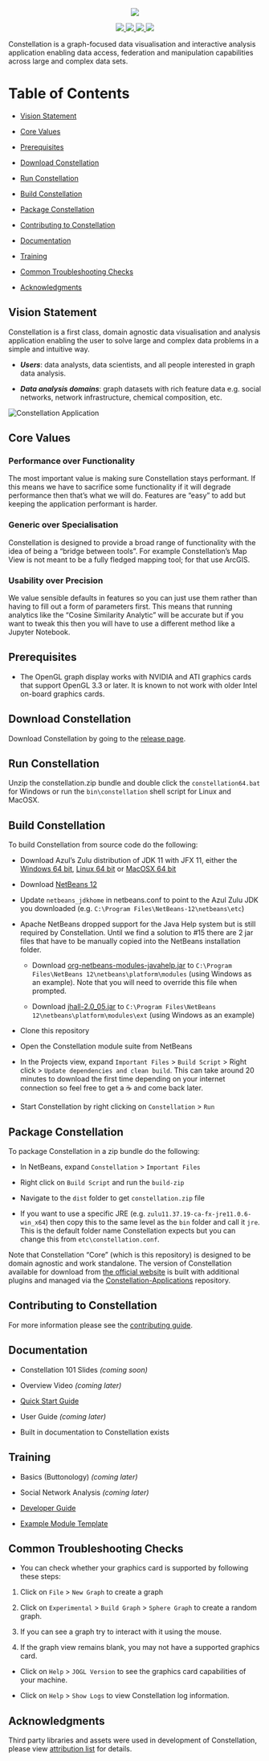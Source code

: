 <p align="center">
<img src="./docs/constellation-logo.png"/>
</p>
<p align="center">
<a href="https://travis-ci.com/constellation-app/constellation" alt="travis-ci">
<img src="https://travis-ci.com/constellation-app/constellation.svg?branch=master"/>
</a>
<!--  <a href="https://sonarcloud.io/dashboard?id=constellation-app_constellation" alt="Quality Gate Status">
    <img src="https://sonarcloud.io/api/project_badges/measure?project=constellation-app_constellation&metric=alert_status"/>
  </a>    -->
<a href="https://github.com/constellation-app/constellation/releases" alt="Release downloads">
<img src="https://img.shields.io/github/downloads/constellation-app/constellation/total.svg"/>
<a href="https://github.com/constellation-app/constellation/blob/master/CONTRIBUTING.md" alt="contributions welcome">
<img src="https://img.shields.io/badge/contributions-welcome-brightgreen.svg"/>
</a>
<a href="https://github.com/constellation-app/constellation/blob/master/LICENSE" alt="license">
<img src="https://img.shields.io/github/license/constellation-app/constellation.svg"/>
</a>
</p>

Constellation is a graph-focused data visualisation and interactive
analysis application enabling data access, federation and manipulation
capabilities across large and complex data sets.

# Table of Contents

-   [Vision Statement](#vision-statement)

-   [Core Values](#core-values)

-   [Prerequisites](#prerequisites)

-   [Download Constellation](#download-constellation)

-   [Run Constellation](#run-constellation)

-   [Build Constellation](#build-constellation)

-   [Package Constellation](#package-constellation)

-   [Contributing to Constellation](#contributing-to-constellation)

-   [Documentation](#documentation)

-   [Training](#training)

-   [Common Troubleshooting Checks](#common-troubleshooting-checks)

-   [Acknowledgments](#acknowledgments)

## Vision Statement

Constellation is a first class, domain agnostic data visualisation and
analysis application enabling the user to solve large and complex data
problems in a simple and intuitive way.

-   ***Users***: data analysts, data scientists, and all people
    interested in graph data analysis.

-   ***Data analysis domains***: graph datasets with rich feature data
    e.g. social networks, network infrastructure, chemical composition,
    etc.

![Constellation Application](docs/screenshot.png)

## Core Values

### Performance over Functionality

The most important value is making sure Constellation stays performant.
If this means we have to sacrifice some functionality if it will degrade
performance then that’s what we will do. Features are “easy” to add but
keeping the application performant is harder.

### Generic over Specialisation

Constellation is designed to provide a broad range of functionality with
the idea of being a “bridge between tools”. For example Constellation’s
Map View is not meant to be a fully fledged mapping tool; for that use
ArcGIS.

### Usability over Precision

We value sensible defaults in features so you can just use them rather 
than having to fill out a form of parameters first. This means that 
running analytics like the “Cosine Similarity Analytic” will be 
accurate but if you want to tweak this then you will have to use a
different method like a Jupyter Notebook.

## Prerequisites

-   The OpenGL graph display works with NVIDIA and ATI graphics cards
    that support OpenGL 3.3 or later. It is known to not work with older
    Intel on-board graphics cards.

## Download Constellation

Download Constellation by going to the [release
page](https://github.com/constellation-app/constellation/releases).

## Run Constellation

Unzip the constellation.zip bundle and double click the
`constellation64.bat` for Windows or run the `bin\constellation` shell
script for Linux and MacOSX.

## Build Constellation

To build Constellation from source code do the following:

-   Download Azul’s Zulu distribution of JDK 11 with JFX 11, either the
    [Windows 64
    bit](https://cdn.azul.com/zulu/bin/zulu11.37.19-ca-fx-jdk11.0.6-win_x64.zip),
    [Linux 64
    bit](https://cdn.azul.com/zulu/bin/zulu11.37.19-ca-fx-jdk11.0.6-linux_x64.tar.gz)
    or [MacOSX 64
    bit](https://cdn.azul.com/zulu/bin/zulu11.37.19-ca-fx-jdk11.0.6-macosx_x64.tar.gz)

-   Download [NetBeans
    12](https://netbeans.apache.org/download/nb120/nb120.html)

-   Update `netbeans_jdkhome` in netbeans.conf to point to the Azul Zulu
    JDK you downloaded
    (e.g. `C:\Program Files\NetBeans-12\netbeans\etc`)

-   Apache NetBeans dropped support for the Java Help system but is
    still required by Constellation. Until we find a solution to \#15
    there are 2 jar files that have to be manually copied into the
    NetBeans installation folder.

    -   Download
        [org-netbeans-modules-javahelp.jar](https://github.com/constellation-app/third-party-dependencies/blob/master/NetBeans%20Help/org-netbeans-modules-javahelp.jar?raw=true)
        to `C:\Program Files\NetBeans 12\netbeans\platform\modules` (using
        Windows as an example). Note that you will need to override this
        file when prompted.

    -   Download
        [jhall-2.0\_05.jar](https://github.com/constellation-app/third-party-dependencies/blob/master/NetBeans%20Help/jhall-2.0_05.jar?raw=true)
        to `C:\Program Files\NetBeans 12\netbeans\platform\modules\ext`
        (using Windows as an example)

-   Clone this repository

-   Open the Constellation module suite from NetBeans

-   In the Projects view, expand `Important Files` &gt;
    `Build Script` &gt; Right click &gt;
    `Update dependencies and clean build`. This can take around 20
    minutes to download the first time depending on your internet
    connection so feel free to get a :coffee: and come back later.

-   Start Constellation by right clicking on `Constellation` &gt; `Run`

## Package Constellation

To package Constellation in a zip bundle do the following:

-   In NetBeans, expand `Constellation` &gt; `Important Files`

-   Right click on `Build Script` and run the `build-zip`

-   Navigate to the `dist` folder to get `constellation.zip` file

-   If you want to use a specific JRE
    (e.g. `zulu11.37.19-ca-fx-jre11.0.6-win_x64`) then copy this to the
    same level as the `bin` folder and call it `jre`. This is the
    default folder name Constellation expects but you can change this
    from `etc\constellation.conf`.

Note that Constellation “Core” (which is this repository) is designed to
be domain agnostic and work standalone. The version of Constellation
available for download from [the official
website](https://constellation-app.com) is built with additional plugins
and managed via the
[Constellation-Applications](https://github.com/constellation-app/constellation-applications)
repository.

## Contributing to Constellation

For more information please see the [contributing
guide](CONTRIBUTING.md).

## Documentation

-   Constellation 101 Slides *(coming soon)*

-   Overview Video *(coming later)*

-   [Quick Start Guide](docs/Constellation_Quick_Start_Guide.pdf)

-   User Guide *(coming later)*

-   Built in documentation to Constellation exists

## Training

-   Basics (Buttonology) *(coming later)*

-   Social Network Analysis *(coming later)*

-   [Developer
    Guide](https://github.com/constellation-app/constellation-training/tree/master/Developer%20Training)

-   [Example Module
    Template](https://github.com/constellation-app/constellation-module-example)

## Common Troubleshooting Checks

-   You can check whether your graphics card is supported by following
    these steps:

1.  Click on `File` &gt; `New Graph` to create a graph

2.  Click on `Experimental` &gt; `Build Graph` &gt; `Sphere Graph` to
    create a random graph.

3.  If you can see a graph try to interact with it using the mouse.

4.  If the graph view remains blank, you may not have a supported
    graphics card.

-   Click on `Help` &gt; `JOGL Version` to see the graphics card
    capabilities of your machine.

-   Click on `Help` &gt; `Show Logs` to view Constellation log
    information.

## Acknowledgments

Third party libraries and assets were used in development of
Constellation, please view [attribution list](ATTRIBUTION.md) for
details.
